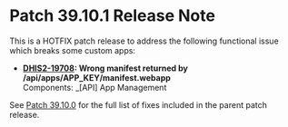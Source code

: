 # Patch 39.10.1 Release Note

This is a HOTFIX patch release to address the following functional issue which breaks some custom apps:

- **[DHIS2-19708](https://dhis2.atlassian.net/browse/DHIS2-19708): Wrong manifest returned by /api/apps/APP_KEY/manifest.webapp**  
  Components: _[API] App Management

See [Patch 39.10.0](ReleaseNote-2.39.10.md) for the full list of fixes included in the parent patch release.
